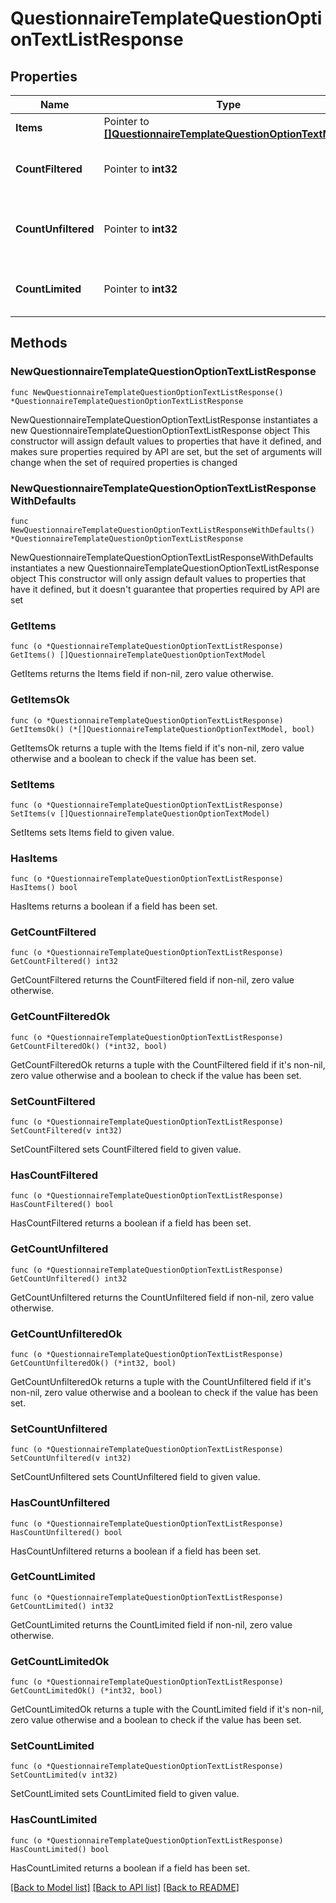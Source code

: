 # QuestionnaireTemplateQuestionOptionTextListResponse

## Properties

Name | Type | Description | Notes
------------ | ------------- | ------------- | -------------
**Items** | Pointer to [**[]QuestionnaireTemplateQuestionOptionTextModel**](QuestionnaireTemplateQuestionOptionTextModel.md) |  | [optional] 
**CountFiltered** | Pointer to **int32** | Count of total items with filters in place | [optional] 
**CountUnfiltered** | Pointer to **int32** | Count of total items without filters in place | [optional] 
**CountLimited** | Pointer to **int32** | Count of items with limit in place | [optional] 

## Methods

### NewQuestionnaireTemplateQuestionOptionTextListResponse

`func NewQuestionnaireTemplateQuestionOptionTextListResponse() *QuestionnaireTemplateQuestionOptionTextListResponse`

NewQuestionnaireTemplateQuestionOptionTextListResponse instantiates a new QuestionnaireTemplateQuestionOptionTextListResponse object
This constructor will assign default values to properties that have it defined,
and makes sure properties required by API are set, but the set of arguments
will change when the set of required properties is changed

### NewQuestionnaireTemplateQuestionOptionTextListResponseWithDefaults

`func NewQuestionnaireTemplateQuestionOptionTextListResponseWithDefaults() *QuestionnaireTemplateQuestionOptionTextListResponse`

NewQuestionnaireTemplateQuestionOptionTextListResponseWithDefaults instantiates a new QuestionnaireTemplateQuestionOptionTextListResponse object
This constructor will only assign default values to properties that have it defined,
but it doesn't guarantee that properties required by API are set

### GetItems

`func (o *QuestionnaireTemplateQuestionOptionTextListResponse) GetItems() []QuestionnaireTemplateQuestionOptionTextModel`

GetItems returns the Items field if non-nil, zero value otherwise.

### GetItemsOk

`func (o *QuestionnaireTemplateQuestionOptionTextListResponse) GetItemsOk() (*[]QuestionnaireTemplateQuestionOptionTextModel, bool)`

GetItemsOk returns a tuple with the Items field if it's non-nil, zero value otherwise
and a boolean to check if the value has been set.

### SetItems

`func (o *QuestionnaireTemplateQuestionOptionTextListResponse) SetItems(v []QuestionnaireTemplateQuestionOptionTextModel)`

SetItems sets Items field to given value.

### HasItems

`func (o *QuestionnaireTemplateQuestionOptionTextListResponse) HasItems() bool`

HasItems returns a boolean if a field has been set.

### GetCountFiltered

`func (o *QuestionnaireTemplateQuestionOptionTextListResponse) GetCountFiltered() int32`

GetCountFiltered returns the CountFiltered field if non-nil, zero value otherwise.

### GetCountFilteredOk

`func (o *QuestionnaireTemplateQuestionOptionTextListResponse) GetCountFilteredOk() (*int32, bool)`

GetCountFilteredOk returns a tuple with the CountFiltered field if it's non-nil, zero value otherwise
and a boolean to check if the value has been set.

### SetCountFiltered

`func (o *QuestionnaireTemplateQuestionOptionTextListResponse) SetCountFiltered(v int32)`

SetCountFiltered sets CountFiltered field to given value.

### HasCountFiltered

`func (o *QuestionnaireTemplateQuestionOptionTextListResponse) HasCountFiltered() bool`

HasCountFiltered returns a boolean if a field has been set.

### GetCountUnfiltered

`func (o *QuestionnaireTemplateQuestionOptionTextListResponse) GetCountUnfiltered() int32`

GetCountUnfiltered returns the CountUnfiltered field if non-nil, zero value otherwise.

### GetCountUnfilteredOk

`func (o *QuestionnaireTemplateQuestionOptionTextListResponse) GetCountUnfilteredOk() (*int32, bool)`

GetCountUnfilteredOk returns a tuple with the CountUnfiltered field if it's non-nil, zero value otherwise
and a boolean to check if the value has been set.

### SetCountUnfiltered

`func (o *QuestionnaireTemplateQuestionOptionTextListResponse) SetCountUnfiltered(v int32)`

SetCountUnfiltered sets CountUnfiltered field to given value.

### HasCountUnfiltered

`func (o *QuestionnaireTemplateQuestionOptionTextListResponse) HasCountUnfiltered() bool`

HasCountUnfiltered returns a boolean if a field has been set.

### GetCountLimited

`func (o *QuestionnaireTemplateQuestionOptionTextListResponse) GetCountLimited() int32`

GetCountLimited returns the CountLimited field if non-nil, zero value otherwise.

### GetCountLimitedOk

`func (o *QuestionnaireTemplateQuestionOptionTextListResponse) GetCountLimitedOk() (*int32, bool)`

GetCountLimitedOk returns a tuple with the CountLimited field if it's non-nil, zero value otherwise
and a boolean to check if the value has been set.

### SetCountLimited

`func (o *QuestionnaireTemplateQuestionOptionTextListResponse) SetCountLimited(v int32)`

SetCountLimited sets CountLimited field to given value.

### HasCountLimited

`func (o *QuestionnaireTemplateQuestionOptionTextListResponse) HasCountLimited() bool`

HasCountLimited returns a boolean if a field has been set.


[[Back to Model list]](../README.md#documentation-for-models) [[Back to API list]](../README.md#documentation-for-api-endpoints) [[Back to README]](../README.md)


